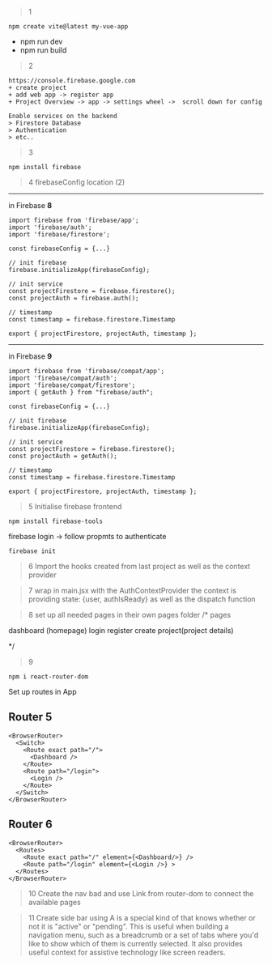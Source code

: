 >1
```
npm create vite@latest my-vue-app
```
* npm run dev
* npm run build


>2
```
https://console.firebase.google.com
+ create project
+ add web app -> register app
+ Project Overview -> app -> settings wheel ->  scroll down for config

Enable services on the backend
> Firestore Database
> Authentication
> etc..

```
>3
```
npm install firebase
```
>4
firebaseConfig location (2)
__________________________
in Firebase **8**
```
import firebase from 'firebase/app';
import 'firebase/auth';
import 'firebase/firestore';

const firebaseConfig = {...}

// init firebase
firebase.initializeApp(firebaseConfig);

// init service
const projectFirestore = firebase.firestore();
const projectAuth = firebase.auth();

// timestamp
const timestamp = firebase.firestore.Timestamp

export { projectFirestore, projectAuth, timestamp };
```
____________________________
in Firebase **9**
```
import firebase from 'firebase/compat/app';
import 'firebase/compat/auth';
import 'firebase/compat/firestore';
import { getAuth } from "firebase/auth";

const firebaseConfig = {...}

// init firebase
firebase.initializeApp(firebaseConfig);

// init service
const projectFirestore = firebase.firestore();
const projectAuth = getAuth();

// timestamp
const timestamp = firebase.firestore.Timestamp

export { projectFirestore, projectAuth, timestamp };
```

>5
Initialise firebase frontend
```
npm install firebase-tools
```
firebase login -> follow propmts to authenticate

```
firebase init
```

>6 
Import the hooks created from last project as well as the context provider

>7 
wrap <App/> in main.jsx with the AuthContextProvider
the context is providing state: {user, authIsReady} as well as the dispatch function

>8
set up all needed pages in their own pages folder
/* pages

dashboard (homepage)
login
register
create
project(project details)

*/

>9 
```
npm i react-router-dom
```
Set up routes in App

## Router 5
```
<BrowserRouter>
  <Switch>
    <Route exact path="/">
      <Dashboard />
    </Route>
    <Route path="/login">
      <Login />
    </Route>
  </Switch>
</BrowserRouter>
```
## Router 6
```
<BrowserRouter>
  <Routes>
    <Route exact path="/" element={<Dashboard/>} />
    <Route path="/login" element={<Login />} >
  </Routes>
</BrowserRouter>
```

>10
Create the nav bad and use Link from router-dom to connect the available pages

>11
Create side bar using A <NavLink> is a special kind of <Link> that knows whether or not it is "active" or "pending". This is useful when building a navigation menu, such as a breadcrumb or a set of tabs where you'd like to show which of them is currently selected. It also provides useful context for assistive technology like screen readers.